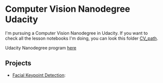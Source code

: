 # Computer Vision Nanodegree Udacity

I'm pursuing a Computer Vision Nanodegree in Udacity. If you want to check all the lesson notebooks I'm doing, you can look this folder [CV_path](https://github.com/HannaLAguilar/Computer_Vision_Udacity/tree/master/CV_Path).

Udacity Nanodegree program [here](https://www.udacity.com/course/computer-vision-nanodegree--nd891)

## Projects

* [Facial Keypoint Detection]():
